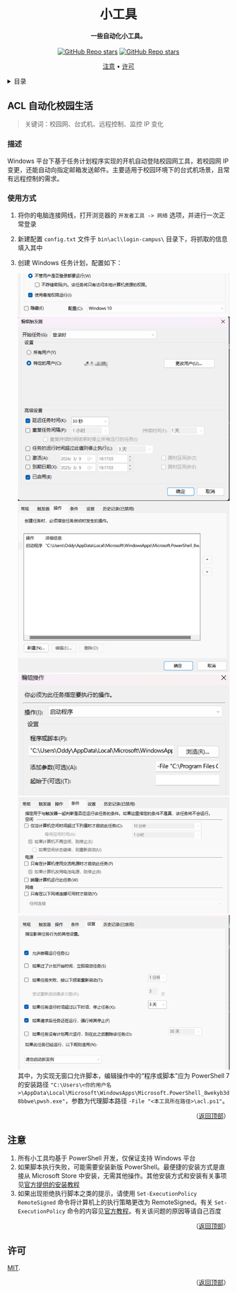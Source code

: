 <!-- Title -->
<a name="readme-top"></a>
<div align="center">
   <h1>小工具</h1>
   <h4>一些自动化小工具。</h4>
   <p>
      <a href="stargazers"><img alt="GitHub Repo stars" src="https://img.shields.io/github/stars/SeagullOddy/small-tools?style=flat"/></a>
      <a href="LICENSE"><img alt="GitHub Repo stars" src="https://img.shields.io/github/license/SeagullOddy/small-tools"/></a>
   </p>
   <p>
      <a href="#注意">注意</a> •
      <a href="#许可">许可</a>
   </p>
</div>

<!-- Table of Contents -->
<details>
   <summary>目录</summary>
   <ol>
      <li>
         <a href="#acl-自动化校园生活">ACL 自动化校园生活</a>
      </li>
      <li><a href="#注意">注意</a></li>
      <li><a href="#许可">许可</a></li>
   </ol>
</details>

<!-- ACL -->
## ACL 自动化校园生活

> 关键词：校园网、台式机、远程控制、监控 IP 变化

### 描述

Windows 平台下基于任务计划程序实现的开机自动登陆校园网工具，若校园网 IP 变更，还能自动向指定邮箱发送邮件。主要适用于校园环境下的台式机场景，且常有远程控制的需求。

### 使用方式

1. 将你的电脑连接网线，打开浏览器的 `开发者工具 -> 网络` 选项，并进行一次正常登录
2. 新建配置 `config.txt` 文件于 `bin\acl\login-campus\` 目录下，将抓取的信息填入其中
3. 创建 Windows 任务计划，配置如下：

   ![](docs/1.png)
   ![](docs/2.png)
   ![](docs/3.png)
   ![](docs/4.png)
   ![](docs/5.png)
   ![](docs/6.png)
   其中，为实现无窗口允许脚本，编辑操作中的“程序或脚本”应为 PowerShell 7 的安装路径 `"C:\Users\<你的用户名>\AppData\Local\Microsoft\WindowsApps\Microsoft.PowerShell_8wekyb3d8bbwe\pwsh.exe"`，参数为代理脚本路径 `-File "<本工具所在路径>\acl.ps1"`。

<p align="right">（<a href="#readme-top">返回顶部</a>）</p>

## 注意

1. 所有小工具均基于 PowerShell 开发，仅保证支持 Windows 平台
2. 如果脚本执行失败，可能需要安装新版 PowerShell。最便捷的安装方式是直接从 Microsoft Store 中安装，无需其他操作。其他安装方式和安装有关事项见[官方提供的安装教程](https://learn.microsoft.com/zh-cn/powershell/scripting/install/installing-powershell-on-windows?view=powershell-7.3)
3. 如果出现拒绝执行脚本之类的提示，请使用 `Set-ExecutionPolicy RemoteSigned` 命令将计算机上的执行策略更改为 RemoteSigned。有关 `Set-ExecutionPolicy` 命令的内容见[官方教程](https://learn.microsoft.com/zh-cn/powershell/module/microsoft.powershell.security/set-executionpolicy?view=powershell-7.3)。有关该问题的原因等请自己百度

<p align="right">（<a href="#readme-top">返回顶部</a>）</p>

## 许可

[MIT](LICENSE).

<p align="right">（<a href="#readme-top">返回顶部</a>）</p>
